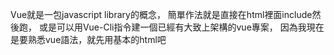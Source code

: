 Vue就是一包javascript library的概念，
簡單作法就是直接在html裡面include然後跑，
或是可以用Vue-Cli指令建一個已經有大致上架構的vue專案，
因為我現在是要熟悉vue語法，就先用基本的html吧